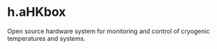 # h.aHKbox
Open source hardware system for monitoring and control of cryogenic temperatures and systems.
